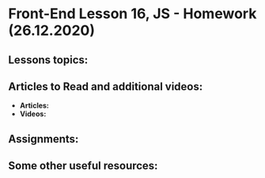# Front-End Lesson 16, JS - Homework (26.12.2020)

## Lessons topics:

## Articles to Read and additional videos:

- **Articles:**
- **Videos:**
 
## Assignments:


## Some other useful resources:
